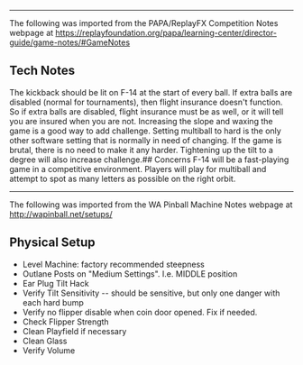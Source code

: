 ***
The following was imported from the PAPA/ReplayFX Competition Notes webpage at https://replayfoundation.org/papa/learning-center/director-guide/game-notes/#GameNotes
## Tech Notes
            
The kickback should be lit on F-14 at the start of every ball. If extra balls are disabled (normal for tournaments), then flight insurance doesn't function. So if extra balls are disabled, flight insurance must be as well, or it will tell you are insured when you are not. Increasing the slope and waxing the game is a good way to add challenge. Setting multiball to hard is the only other software setting that is normally in need of changing. If the game is brutal, there is no need to make it any harder. Tightening up the tilt to a degree will also increase challenge.## Concerns
F-14 will be a fast-playing game in a competitive environment. Players will play for multiball and attempt to spot as many letters as possible on the right orbit.
***
The following was imported from the WA Pinball Machine Notes webpage at http://wapinball.net/setups/
## Physical Setup
-   Level Machine: factory recommended steepness
-   Outlane Posts on "Medium Settings". I.e. MIDDLE position
-   Ear Plug Tilt Hack
-   Verify Tilt Sensitivity -- should be sensitive, but only one danger with each hard bump
-   Verify no flipper disable when coin door opened. Fix if needed.
-   Check Flipper Strength
-   Clean Playfield if necessary
-   Clean Glass
-   Verify Volume
